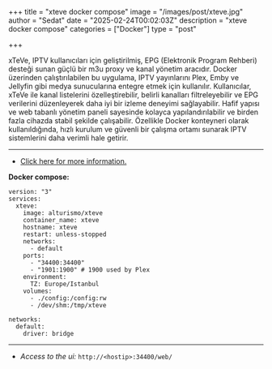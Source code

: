 +++
title = "xteve docker compose"
image = "/images/post/xteve.jpg"
author = "Sedat"
date = "2025-02-24T00:02:03Z"
description = "xteve docker compose"
categories = ["Docker"]
type = "post"

+++

xTeVe, IPTV kullanıcıları için geliştirilmiş, EPG (Elektronik Program Rehberi) desteği sunan güçlü bir m3u proxy ve kanal yönetim aracıdır. Docker üzerinden çalıştırılabilen bu uygulama, IPTV yayınlarını Plex, Emby ve Jellyfin gibi medya sunucularına entegre etmek için kullanılır. Kullanıcılar, xTeVe ile kanal listelerini özelleştirebilir, belirli kanalları filtreleyebilir ve EPG verilerini düzenleyerek daha iyi bir izleme deneyimi sağlayabilir. Hafif yapısı ve web tabanlı yönetim paneli sayesinde kolayca yapılandırılabilir ve birden fazla cihazda stabil şekilde çalışabilir. Özellikle Docker konteyneri olarak kullanıldığında, hızlı kurulum ve güvenli bir çalışma ortamı sunarak IPTV sistemlerini daha verimli hale getirir.

***

- [Click here for more information.](https://github.com/xteve-project/xTeVe)

**Docker compose:**

```
version: "3"
services:
  xteve:
    image: alturismo/xteve
    container_name: xteve
    hostname: xteve
    restart: unless-stopped
    networks:
      - default
    ports:
      - "34400:34400"
      - "1901:1900" # 1900 used by Plex
    environment:
      TZ: Europe/Istanbul
    volumes:
      - ./config:/config:rw
      - /dev/shm:/tmp/xteve

networks:
  default:
    driver: bridge
```

***

- *Access to the ui:*
`http://<hostip>:34400/web/`
